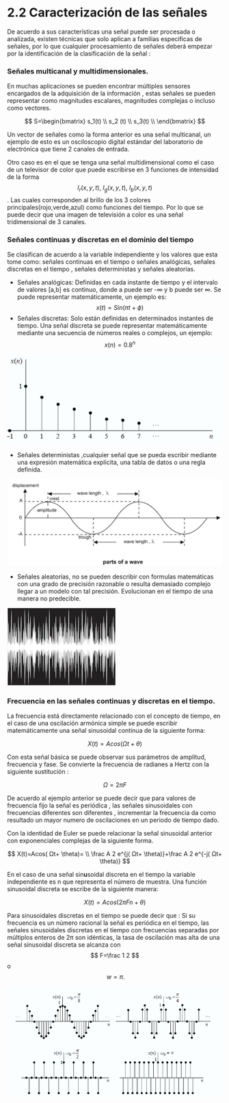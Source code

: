 # 2.2 Caracterización de las señales

De acuerdo a sus características una señal puede ser procesada o analizada, existen técnicas que solo aplican a familias especificas de señales, por lo que cualquier procesamiento de señales deberá empezar por la identificación de la clasificación de la señal : 

### Señales multicanal y multidimensionales.

En muchas aplicaciones se pueden encontrar múltiples sensores encargados de la adquisición de la información , estas señales se pueden representar como magnitudes escalares, magnitudes complejas o incluso como vectores.

$$
S=\begin{bmatrix}
    s_1(t)  \\
    s_2 (t) \\
    s_3(t)  \\
    \end{bmatrix}
$$

Un vector de señales como la forma anterior es una señal multicanal, un ejemplo de esto es un osciloscopio digital estándar del laboratorio de electrónica que tiene 2 canales de entrada.

 Otro caso es en el que se tenga una señal multidimensional como el caso de un televisor de color que puede escribirse en 3 funciones de intensidad de la forma $$I_r(x,y,t) , \  I_g(x,y,t) ,\ I_b(x,y,t) $$ . Las cuales corresponden al brillo de los 3 colores principales\(rojo,verde,azul\) como funciones del tiempo. Por lo que se puede decir que una imagen de televisión a color es una señal tridimensional de 3 canales. 

### Señales continuas y discretas en el dominio del tiempo

Se clasifican de acuerdo a la variable independiente y los valores que esta tome como: señales continuas en el tiempo o señales analógicas, señales discretas en el tiempo , señales deterministas y señales aleatorias.

* Señales analógicas: Definidas en cada instante de tiempo y el intervalo de valores \[a,b\] es continuo, donde a puede ser -∞ y b puede ser ∞.  Se puede representar matemáticamente, un ejemplo es: $$x(t)=Sin(\pi t + \phi)$$ 
* Señales discretas: Solo están definidas en determinados instantes  de tiempo. Una señal discreta se puede representar matemáticamente mediante una secuencia de números reales o complejos, un ejemplo: $$x(n)=0.8^n$$ 

![Representaci&#xF3;n gr&#xE1;fica de la se&#xF1;al discreta propuesta](../.gitbook/assets/image%20%2886%29.png)

* Señales deterministas ,cualquier señal que se pueda escribir mediante una expresión matemática explicita, una tabla de datos o una regla definida.

![Se&#xF1;al seno](../.gitbook/assets/image%20%2887%29.png)

* Señales aleatorias, no se pueden describir con formulas matemáticas con una grado de precisión razonable o resulta demasiado complejo llegar a un modelo con tal precisión. Evolucionan en el tiempo de una manera no predecible.

![Se&#xF1;al de ruido](../.gitbook/assets/image%20%2877%29.png)

### Frecuencia en las señales continuas y discretas en el tiempo.

La frecuencia está directamente relacionado con el concepto de tiempo, en el caso de una oscilación armónica simple se puede escribir matemáticamente una señal sinusoidal continua de la siguiente forma:

$$
X(t)= Acos( Ωt+ \theta)
$$

Con esta señal básica se puede observar sus parámetros de amplitud, frecuencia y fase. Se convierte la frecuencia de radianes a Hertz con la siguiente sustitución : 

$$
Ω = 2πF
$$

De acuerdo al ejemplo anterior se puede decir que para valores de frecuencia fijo la señal es periódica ,  las señales sinusoidales con frecuencias diferentes son diferentes , incrementar la frecuencia da como resultado un mayor numero de oscilaciones en un periodo de tiempo dado.

Con la identidad de Euler se puede relacionar la señal sinusoidal anterior con exponenciales complejas de la siguiente forma.

$$
X(t)=Acos( Ωt+ \theta)= \\ \frac A 2 e^{j( Ωt+ \theta)}+\frac A 2 e^{-j( Ωt+ \theta)}
$$

En el caso de una señal sin**u**soidal discreta en el tiempo la variable independiente es n que representa el número de muestra. Una función sinusoidal discreta se escribe de la siguiente manera:

$$
X(t)= Acos( 2πFn+ \theta)
$$

Para sinusoidales discretas en el tiempo se puede decir que : Si su frecuencia es un número racional  la señal es periódica en el tiempo, las señales sinusoidales discretas en el tiempo con frecuencias separadas por múltiplos enteros de 2π son idénticas, la tasa de oscilación mas alta de una señal sinusoidal discreta se alcanza con $$ F=\frac 1 2 $$ o $$\ w=π.$$ 

![Oscilaciones de una se&#xF1;al sinusoidal b&#xE1;sica](../.gitbook/assets/image%20%2848%29.png)





